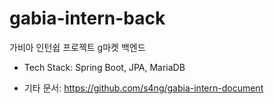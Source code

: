 # gabia-intern-back
가비아 인턴쉽 프로젝트 g마켓 백엔드

- Tech Stack: Spring Boot, JPA, MariaDB

- 기타 문서: https://github.com/s4ng/gabia-intern-document
